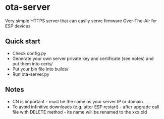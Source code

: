 # ota-server
Very simple HTTPS server that can easily serve firmware Over-The-Air for ESP devices 

## Quick start
* Check config.py
* Generate your own server private key and certificate (see notes) and put them into certs/
* Put your bin file into builds/
* Run ota-server.py

## Notes
* CN is important - must be the same as your server IP or domain
* To avoid infinitive downloads (e.g. after ESP restart) - after upgrade call file with DELETE method - its name will be renamed to the xxx.old
